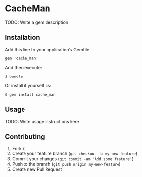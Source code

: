 # CacheMan

TODO: Write a gem description

## Installation

Add this line to your application's Gemfile:

    gem 'cache_man'

And then execute:

    $ bundle

Or install it yourself as:

    $ gem install cache_man

## Usage

TODO: Write usage instructions here

## Contributing

1. Fork it
2. Create your feature branch (`git checkout -b my-new-feature`)
3. Commit your changes (`git commit -am 'Add some feature'`)
4. Push to the branch (`git push origin my-new-feature`)
5. Create new Pull Request
